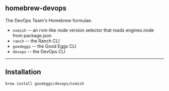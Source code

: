 homebrew-devops
---------------
The DevOps Team's Homebrew formulae.

* `nvmish` -- an rvm-like node version selector that reads engines.node from package.json
* `ranch` -- the Ranch CLI
* `goodeggs` -- the Good Eggs CLI
* `devops` -- the DevOps CLI

----

## Installation

```
brew install goodeggs/devops/nvmish
```

